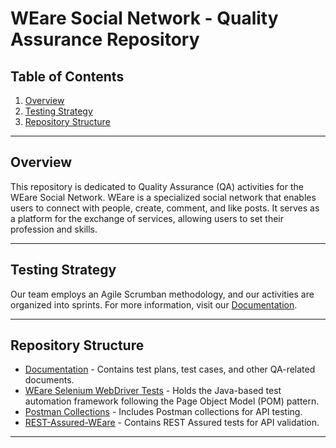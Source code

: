 # WEare Social Network - Quality Assurance Repository

## Table of Contents
1. [Overview](#overview)
2. [Testing Strategy](#testing-strategy)
3. [Repository Structure](#repository-structure)

---

## Overview
This repository is dedicated to Quality Assurance (QA) activities for the WEare Social Network. WEare is a specialized social network that enables users to connect with people, create, comment, and like posts. It serves as a platform for the exchange of services, allowing users to set their profession and skills.

---

## Testing Strategy
Our team employs an Agile Scrumban methodology, and our activities are organized into sprints. For more information, visit our [Documentation](./Documentation/README.md).

---

## Repository Structure

- [Documentation](https://github.com/Alpha-50-group-4-final-project/Group-4-common-repo/tree/main/Documentation) - Contains test plans, test cases, and other QA-related documents.
- [WEare Selenium WebDriver Tests](https://github.com/Alpha-50-group-4-final-project/Group-4-common-repo/tree/main/WEare-SeleniumWebDriver-tests/SeleniumWebDriver-automation-framework) - Holds the Java-based test automation framework following the Page Object Model (POM) pattern.
- [Postman Collections](https://github.com/Alpha-50-group-4-final-project/Group-4-common-repo/tree/main/Postman-Collections) - Includes Postman collections for API testing.
- [REST-Assured-WEare](https://github.com/Alpha-50-group-4-final-project/Group-4-common-repo/tree/main/REST-Assured-WEare) - Contains REST Assured tests for API validation.

---
